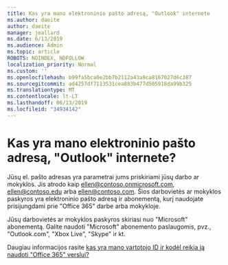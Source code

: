 ```yaml
---
title: Kas yra mano elektroninio pašto adresą, "Outlook" internete
ms.author: daeite
author: daeite
manager: joallard
ms.date: 6/13/2019
ms.audience: Admin
ms.topic: article
ROBOTS: NOINDEX, NOFOLLOW
localization_priority: Normal
ms.custom: ''
ms.openlocfilehash: b99fa5bca0e2bb7b2112a43a9ca8167027d6c387
ms.sourcegitcommit: ad4257df7113531cea883b477d505918da99b325
ms.translationtype: MT
ms.contentlocale: lt-LT
ms.lasthandoff: 06/13/2019
ms.locfileid: "34934142"
---
```

# <a name="what-is-my-email-address-in-outlook-on-the-web"></a>Kas yra mano elektroninio pašto adresą, "Outlook" internete?

Jūsų el. pašto adresas yra parametrai jums priskiriami jūsų darbo ar mokyklos. Jis atrodo kaip ellen@contoso.onmicrosoft.com, ellen@contoso.edu arba ellen@contoso.com. Šios darbovietės ar mokyklos paskyros yra elektroninio pašto adresą ir abonementą, kurį naudojate prisijungdami prie "Office 365" darbe arba mokykloje.

Jūsų darbovietės ar mokyklos paskyros skiriasi nuo "Microsoft" abonementą. Galite naudoti "Microsoft" abonemento paslaugomis, pvz., "Outlook.com", "Xbox Live", "Skype" ir kt.

Daugiau informacijos rasite [kas yra mano vartotojo ID ir kodėl reikia ją naudoti "Office 365" verslui?](https://support.office.com/article/37da662b-5da6-4b56-a091-2731b2ecc8b4)